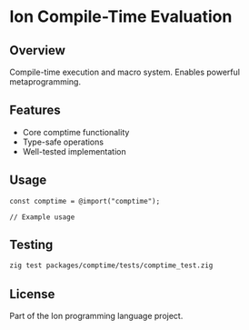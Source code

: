# Ion Compile-Time Evaluation

## Overview

Compile-time execution and macro system. Enables powerful metaprogramming.

## Features

- Core comptime functionality
- Type-safe operations
- Well-tested implementation

## Usage

```zig
const comptime = @import("comptime");

// Example usage
```

## Testing

```bash
zig test packages/comptime/tests/comptime_test.zig
```

## License

Part of the Ion programming language project.
